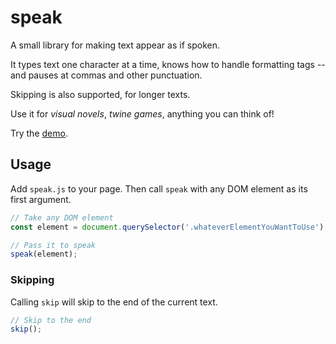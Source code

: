 # speak

A small library for making text appear as if spoken.

It types text one character at a time, knows how to handle formatting tags -- and pauses at commas and other punctuation.

Skipping is also supported, for longer texts.

Use it for _visual novels_, _twine games_, anything you can think of!

Try the [demo](https://nuel.github.io/speak/demo.html).

## Usage

Add `speak.js` to your page. Then call `speak` with any DOM element as its first argument.

```javascript
// Take any DOM element
const element = document.querySelector('.whateverElementYouWantToUse');

// Pass it to speak
speak(element);
```

### Skipping

Calling `skip` will skip to the end of the current text.

```javascript
// Skip to the end
skip();
```